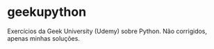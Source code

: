 # geekupython
Exercícios da Geek University (Udemy) sobre Python. Não corrigidos, apenas minhas soluções.
